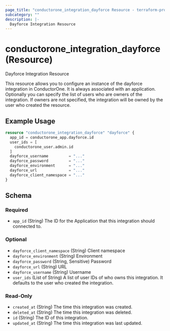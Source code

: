 ```yaml
---
page_title: "conductorone_integration_dayforce Resource - terraform-provider-conductorone"
subcategory: ""
description: |-
  Dayforce Integration Resource
---
```


# conductorone_integration_dayforce (Resource)

Dayforce Integration Resource

This resource allows you to configure an instance of the dayforce integration in ConductorOne.
It is always associated with an application. Optionally you can specify the list of users who are owners of the integration.
If owners are not specified, the integration will be owned by the user who created the resource.

## Example Usage

```terraform
resource "conductorone_integration_dayforce" "dayforce" {
  app_id = conductorone_app.dayforce.id
  user_ids = [
    conductorone_user.admin.id
  ]
  dayforce_username         = "..."
  dayforce_password         = "..."
  dayforce_environment      = "..."
  dayforce_url              = "..."
  dayforce_client_namespace = "..."
}
```

<!-- schema generated by tfplugindocs -->
## Schema

### Required

- `app_id` (String) The ID for the Application that this integration should connected to.

### Optional

- `dayforce_client_namespace` (String) Client namespace
- `dayforce_environment` (String) Environment
- `dayforce_password` (String, Sensitive) Password
- `dayforce_url` (String) URL
- `dayforce_username` (String) Username
- `user_ids` (List of String) A list of user IDs of who owns this integration. It defaults to the user who created the integration.

### Read-Only

- `created_at` (String) The time this integration was created.
- `deleted_at` (String) The time this integration was deleted.
- `id` (String) The ID of this integration.
- `updated_at` (String) The time this integration was last updated.
